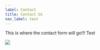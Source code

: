 ```yaml
---
label: Contact
title: Contact Us
nav_label: test
---
```

This is where the contact form will go!!! Test

![](/uploads/elektron.png)
